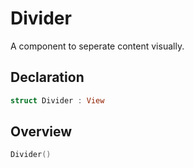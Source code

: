 # Divider

A component to seperate content visually.

## Declaration

```swift
struct Divider : View
```

## Overview

```swift
Divider()
```
